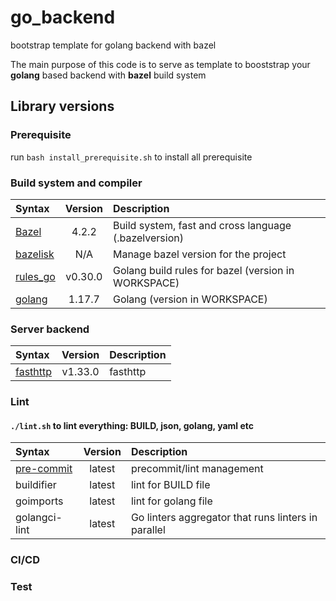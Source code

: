 # go_backend
bootstrap template for golang backend with bazel

The main purpose of this code is to serve as template to booststrap your __golang__ based backend with __bazel__ build system



## Library versions

### Prerequisite
run `bash install_prerequisite.sh` to install all prerequisite

### Build system and compiler
| Syntax                                             |        Version        | Description                                           |
|:---------------------------------------------------|:---------------------:|:------------------------------------------------------|
| [Bazel](https://bazel.build/)                      | 4.2.2  | Build system, fast and cross language (.bazelversion) |
| [bazelisk](https://github.com/bazelbuild/bazelisk) |          N/A          | Manage bazel version for the project                  |
| [rules_go](https://go.dev/)                        |  v0.30.0    | Golang build rules for bazel  (version in WORKSPACE)  |
| [golang](https://go.dev/)                          |  1.17.7    | Golang (version in WORKSPACE)                         |

### Server backend
| Syntax                           |        Version        | Description                                           |
|:---------------------------------|:---------------------:|:------------------------------------------------------|
| [fasthttp](https://github.com/valyala/fasthttp) | v1.33.0  | fasthttp |

### Lint
#### `./lint.sh` to lint everything: BUILD, json, golang, yaml etc
| Syntax                                | Version | Description               |
|:--------------------------------------|:-------:|:--------------------------|
| [pre-commit](https://pre-commit.com/) | latest  | precommit/lint management |
| buildifier                            | latest  | lint for BUILD file       |
| goimports                             | latest  | lint for golang file      |
| golangci-lint                         | latest  | Go linters aggregator that runs linters in parallel      |


### CI/CD

### Test
